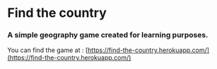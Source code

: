# Find the country

### A simple geography game created for learning purposes.

You can find the game at : [https://find-the-country.herokuapp.com/](https://find-the-country.herokuapp.com/)
